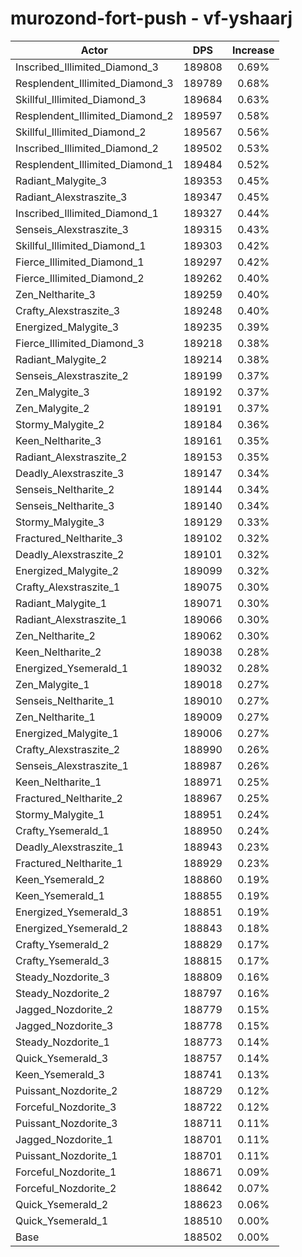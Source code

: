 # murozond-fort-push - vf-yshaarj
| Actor | DPS | Increase |
|---|:---:|:---:|
|Inscribed_Illimited_Diamond_3|189808|0.69%|
|Resplendent_Illimited_Diamond_3|189789|0.68%|
|Skillful_Illimited_Diamond_3|189684|0.63%|
|Resplendent_Illimited_Diamond_2|189597|0.58%|
|Skillful_Illimited_Diamond_2|189567|0.56%|
|Inscribed_Illimited_Diamond_2|189502|0.53%|
|Resplendent_Illimited_Diamond_1|189484|0.52%|
|Radiant_Malygite_3|189353|0.45%|
|Radiant_Alexstraszite_3|189347|0.45%|
|Inscribed_Illimited_Diamond_1|189327|0.44%|
|Senseis_Alexstraszite_3|189315|0.43%|
|Skillful_Illimited_Diamond_1|189303|0.42%|
|Fierce_Illimited_Diamond_1|189297|0.42%|
|Fierce_Illimited_Diamond_2|189262|0.40%|
|Zen_Neltharite_3|189259|0.40%|
|Crafty_Alexstraszite_3|189248|0.40%|
|Energized_Malygite_3|189235|0.39%|
|Fierce_Illimited_Diamond_3|189218|0.38%|
|Radiant_Malygite_2|189214|0.38%|
|Senseis_Alexstraszite_2|189199|0.37%|
|Zen_Malygite_3|189192|0.37%|
|Zen_Malygite_2|189191|0.37%|
|Stormy_Malygite_2|189184|0.36%|
|Keen_Neltharite_3|189161|0.35%|
|Radiant_Alexstraszite_2|189153|0.35%|
|Deadly_Alexstraszite_3|189147|0.34%|
|Senseis_Neltharite_2|189144|0.34%|
|Senseis_Neltharite_3|189140|0.34%|
|Stormy_Malygite_3|189129|0.33%|
|Fractured_Neltharite_3|189102|0.32%|
|Deadly_Alexstraszite_2|189101|0.32%|
|Energized_Malygite_2|189099|0.32%|
|Crafty_Alexstraszite_1|189075|0.30%|
|Radiant_Malygite_1|189071|0.30%|
|Radiant_Alexstraszite_1|189066|0.30%|
|Zen_Neltharite_2|189062|0.30%|
|Keen_Neltharite_2|189038|0.28%|
|Energized_Ysemerald_1|189032|0.28%|
|Zen_Malygite_1|189018|0.27%|
|Senseis_Neltharite_1|189010|0.27%|
|Zen_Neltharite_1|189009|0.27%|
|Energized_Malygite_1|189006|0.27%|
|Crafty_Alexstraszite_2|188990|0.26%|
|Senseis_Alexstraszite_1|188987|0.26%|
|Keen_Neltharite_1|188971|0.25%|
|Fractured_Neltharite_2|188967|0.25%|
|Stormy_Malygite_1|188951|0.24%|
|Crafty_Ysemerald_1|188950|0.24%|
|Deadly_Alexstraszite_1|188943|0.23%|
|Fractured_Neltharite_1|188929|0.23%|
|Keen_Ysemerald_2|188860|0.19%|
|Keen_Ysemerald_1|188855|0.19%|
|Energized_Ysemerald_3|188851|0.19%|
|Energized_Ysemerald_2|188843|0.18%|
|Crafty_Ysemerald_2|188829|0.17%|
|Crafty_Ysemerald_3|188815|0.17%|
|Steady_Nozdorite_3|188809|0.16%|
|Steady_Nozdorite_2|188797|0.16%|
|Jagged_Nozdorite_2|188779|0.15%|
|Jagged_Nozdorite_3|188778|0.15%|
|Steady_Nozdorite_1|188773|0.14%|
|Quick_Ysemerald_3|188757|0.14%|
|Keen_Ysemerald_3|188741|0.13%|
|Puissant_Nozdorite_2|188729|0.12%|
|Forceful_Nozdorite_3|188722|0.12%|
|Puissant_Nozdorite_3|188711|0.11%|
|Jagged_Nozdorite_1|188701|0.11%|
|Puissant_Nozdorite_1|188701|0.11%|
|Forceful_Nozdorite_1|188671|0.09%|
|Forceful_Nozdorite_2|188642|0.07%|
|Quick_Ysemerald_2|188623|0.06%|
|Quick_Ysemerald_1|188510|0.00%|
|Base|188502|0.00%|
